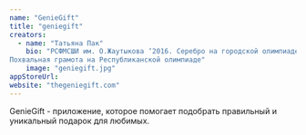 ```yaml
---
name: "GenieGift"
title: "geniegift"
creators:
  - name: "Татьяна Пак"
    bio: "РСФМСШИ им. О.Жаутыкова ‘2016. Серебро на городской олимпиаде по математике.
Похвальная грамота на Республиканской олимпиаде"
    image: "geniegift.jpg"
appStoreUrl:
website: "thegeniegift.com"
---
```


GenieGift - приложение, которое помогает подобрать правильный и уникальный подарок для любимых.
